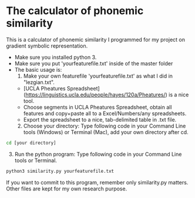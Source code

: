 # The calculator of phonemic similarity 
This is a calculator of phonemic similarity I programmed for my project on gradient symbolic representation. 
- Make sure you installed python 3.
- Make sure you put 'yourfeaturefile.txt' inside of the master folder
- The basic usage is: 
  1. Make your own featurefile 'yourfeaturefile.txt' as what I did in "lezgian.txt". 
    - [UCLA Pheatures Spreadsheet]  (https://linguistics.ucla.edu/people/hayes/120a/Pheatures/) is a nice tool. 
    - Choose segments in UCLA Pheatures Spreadsheet, obtain all features and copy+paste all to a Excel/Numbers/any spreadsheets. 
    - Export the spreadsheet to a nice, tab-delimited table in .txt file.
  2. Choose your directory: Type following code in your Command Line tools (Windows) or Terminal (Mac), add your own directory after cd.
```bash
cd [your directory]
```
3. Run the python program: Type following code in your Command Line tools or Terminal. 
```bash
python3 similarity.py yourfeaturefile.txt
``` 

If you want to commit to this program, remember only similarity.py matters. Other files are kept for my own research purpose.
